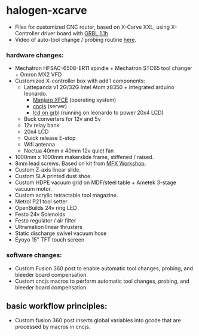 # halogen-xcarve
- Files for customized CNC router, based on X-Carve XXL, using X-Controller driver board with <a href="https://github.com/gnea/grbl">GRBL 1.1h</a>
- Video of auto-tool change / probing routine <a href="https://youtu.be/f6pbz_fGYno">here</a>. 

### hardware changes:
- Mechatron HFSAC-6508-ER11 spindle + Mechatron STC65 tool changer + Omron MX2 VFD<br>
- Customized X-controller box with add'l components:<br>
  - Lattepanda v1 2G/32G Intel Atom z8350 + integrated arduino leonardo.
    - <a href="https://manjaro.org/downloads/official/xfce/">Manjaro XFCE</a> (operating system) 
    - <a href="https://cnc.js.org/">cncjs</a> (server) 
    - <a href="https://wiki.shapeoko.com/index.php/LCD_on_GRBL">lcd on grbl</a> (running on leonardo to power 20x4 LCD) 
  - Buck converters for 12v and 5v
  - 12v relay bank
  - 20x4 LCD
  - Quick release E-stop
  - Wifi antenna
  - Noctua 40mm x 40mm 12v quiet fan
- 1000mm x 1000mm makerslide frame, stiffened / raised.
- 8mm lead screws. Based on kit from <a href="https://mfxworkshop.com/product/screwdrive-kit-2-lift/">MFX Workshop</a>. 
- Custom Z-axis linear slide.
- Custom SLA printed dust shoe.
- Custom HDPE vacuum grid on MDF/steel table + Ametek 3-stage vacuum motor.
- Custom acrylic retractable tool magazine.
- Metrol P21 tool setter
- OpenBuilds 24v ring LED
- Festo 24v Solenoids
- Festo regulator / air filter
- Ultramation linear thrusters
- Static discharge swivel vacuum hose
- Eyoyo 15" TFT touch screen

### software changes:
- Custom Fusion 360 post to enable automatic tool changes, probing, and bleeder board compensation.
- Custom cncjs macros to perform automatic tool changes, probing, and bleeder board compensation.

## basic workflow principles:
- Custom fusion 360 post inserts global variables into gcode that are processed by macros in cncjs. 
